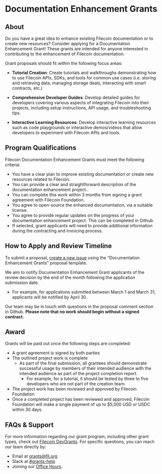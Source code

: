 
# Documentation Enhancement Grants

## About
Do you have a great idea to enhance existing Filecoin documentation or to create new resources? Consider applying for a Documentation Enhancement Grant! These grants are intended for anyone interested in contributing to the enhancement of Filecoin documentation. 

Grant proposals should fit within the following focus areas:

- **Tutorial Creation**: Create tutorials and walkthroughs demonstrating how to use Filecoin APIs, SDKs, and tools for common use cases (i.e. storing and retrieving data, managing storage deals, interacting with smart contracts, etc.)

- **Comprehensive Developer Guides**: Develop detailed guides for developers covering various aspects of integrating Filecoin into their projects, including setup instructions, API usage, and troubleshooting tips.

- **Interactive Learning Resources**: Develop interactive learning resources such as code playgrounds or interactive demos/videos that allow developers to experiment with Filecoin APIs and tools.

## Program Qualifications
Filecoin Documentation Enhancement Grants must meet the following criteria:

- You have a clear plan to improve existing documentation or create new resources related to Filecoin.
- You can provide a clear and straightforward description of the documentation enhancement project..
- You can complete this work within 3 months from signing a grant agreement with Filecoin Foundation.
- You agree to open-source the enhanced documentation, via a suitable license.
- You agree to provide regular updates on the progress of your documentation enhancement project. This can be completed in Github.
- If selected, grant applicants will need to provide additional information during the contracting and invoicing process.

## How to Apply and Review Timeline
To submit a proposal, [create a new issue](https://github.com/filecoin-project/devgrants/issues/new/choose) using the “Documentation Enhancement Grants" proposal template.

We aim to notify Documentation Enhancement Grant applicants of the review decision by the end of the month following the application submission date.

- For example, for applications submitted between March 1 and March 31, applicants will be notified by April 30.

Our team may be in touch with questions in the proposal comment section in Github. **Please note that no work should begin without a signed contract.** 

## Award
Grants will be paid out once the following steps are completed:  
- A grant agreement is signed by both parties
- The outlined project work is complete
  - As part of the final submission, all grantees should demonstrate successful usage by members of their intended audience with the intended audience as part of the project completion report.
      - For example, for a tutorial, it should be tested by three to five developers who are not part of the creation team.
- The project work has been reviewed and approved by Filecoin Foundation
- Once a completed project has been reviewed and approved, Filecoin Foundation will make a single payment of up to $5,000 USD or USDC within 30 days.

## FAQs & Support
For more information regarding our grant program, including other grant types, check out [Filecoin DevGrants](https://github.com/filecoin-project/devgrants). For specific questions, you can reach our team directly by:
- Email at grants@fil.org
- Slack at [#grants-help](https://filecoinproject.slack.com/archives/C02A48BJ1SQ)
- Joining our [Office Hours](https://calendly.com/filecoin-grants/office-hours-ama).
